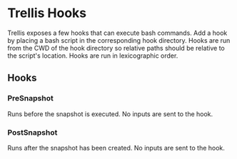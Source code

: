 # Trellis Hooks
Trellis exposes a few hooks that can execute bash commands. Add a hook by placing a bash script in the corresponding hook directory. Hooks are run from the CWD of the hook directory so relative paths should be relative to the script's location. Hooks are run in lexicographic order.

## Hooks
### PreSnapshot
Runs before the snapshot is executed. No inputs are sent to the hook.

### PostSnapshot
Runs after the snapshot has been created. No inputs are sent to the hook.